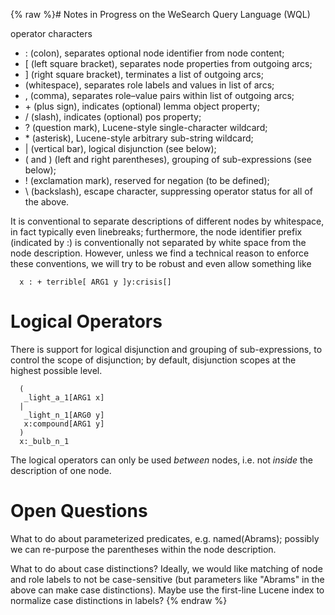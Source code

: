 {% raw %}# Notes in Progress on the WeSearch Query Language (WQL)

operator characters

- : (colon), separates optional node identifier from node content;
- \[ (left square bracket), separates node properties from outgoing
arcs;
- \] (right square bracket), terminates a list of outgoing arcs;
- (whitespace), separates role labels and values in list of arcs;
- , (comma), separates role–value pairs within list of outgoing arcs;
- \+ (plus sign), indicates (optional) lemma object property;
- / (slash), indicates (optional) pos property;
- ? (question mark), Lucene-style single-character wildcard;
- \* (asterisk), Lucene-style arbitrary sub-string wildcard;
- \| (vertical bar), logical disjunction (see below);
- ( and ) (left and right parentheses), grouping of sub-expressions
(see below);
- ! (exclamation mark), reserved for negation (to be defined);
- \\ (backslash), escape character, suppressing operator status for
all of the above.

It is conventional to separate descriptions of different nodes by
whitespace, in fact typically even linebreaks; furthermore, the node
identifier prefix (indicated by :) is conventionally not separated by
white space from the node description. However, unless we find a
technical reason to enforce these conventions, we will try to be robust
and even allow something like

      x : + terrible[ ARG1 y ]y:crisis[]

# Logical Operators

There is support for logical disjunction and grouping of
sub-expressions, to control the scope of disjunction; by default,
disjunction scopes at the highest possible level.

      (
       _light_a_1[ARG1 x]
      |
       _light_n_1[ARG0 y]
       x:compound[ARG1 y]
      )
      x:_bulb_n_1

The logical operators can only be used *between* nodes, i.e. not
*inside* the description of one node.

# Open Questions

What to do about parameterized predicates, e.g. named(Abrams); possibly
we can re-purpose the parentheses within the node description.

What to do about case distinctions? Ideally, we would like matching of
node and role labels to not be case-sensitive (but parameters like
"Abrams" in the above can make case distinctions). Maybe use the
first-line Lucene index to normalize case distinctions in labels?
<update date omitted for speed>{% endraw %}